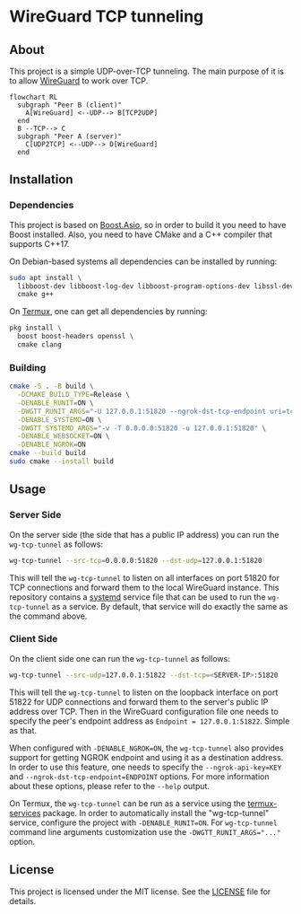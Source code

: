 # WireGuard TCP tunneling

## About

This project is a simple UDP-over-TCP tunneling. The main purpose of it is to
allow [WireGuard](https://www.wireguard.com/) to work over TCP.

```mermaid
flowchart RL
  subgraph "Peer B (client)"
    A[WireGuard] <--UDP--> B[TCP2UDP]
  end
  B --TCP--> C
  subgraph "Peer A (server)"
    C[UDP2TCP] <--UDP--> D[WireGuard]
  end
```

## Installation

### Dependencies

This project is based on [Boost.Asio](https://www.boost.org/), so in order to
build it you need to have Boost installed. Also, you need to have CMake and a
C++ compiler that supports C++17.

On Debian-based systems all dependencies can be installed by running:

```sh
sudo apt install \
  libboost-dev libboost-log-dev libboost-program-options-dev libssl-dev \
  cmake g++
```

On [Termux](https://termux.dev/), one can get all dependencies by running:

```sh
pkg install \
  boost boost-headers openssl \
  cmake clang
```

### Building

```sh
cmake -S . -B build \
  -DCMAKE_BUILD_TYPE=Release \
  -DENABLE_RUNIT=ON \
  -DWGTT_RUNIT_ARGS="-U 127.0.0.1:51820 --ngrok-dst-tcp-endpoint uri=tcp:.*" \
  -DENABLE_SYSTEMD=ON \
  -DWGTT_SYSTEMD_ARGS="-v -T 0.0.0.0:51820 -u 127.0.0.1:51820" \
  -DENABLE_WEBSOCKET=ON \
  -DENABLE_NGROK=ON
cmake --build build
sudo cmake --install build
```

## Usage

### Server Side

On the server side (the side that has a public IP address) you can run the
`wg-tcp-tunnel` as follows:

```sh
wg-tcp-tunnel --src-tcp=0.0.0.0:51820 --dst-udp=127.0.0.1:51820
```

This will tell the `wg-tcp-tunnel` to listen on all interfaces on port 51820
for TCP connections and forward them to the local WireGuard instance. This
repository contains a [systemd](https://systemd.io/) service file that can be
used to run the `wg-tcp-tunnel` as a service. By default, that service will
do exactly the same as the command above.

### Client Side

On the client side one can run the `wg-tcp-tunnel` as follows:

```sh
wg-tcp-tunnel --src-udp=127.0.0.1:51822 --dst-tcp=<SERVER-IP>:51820
```

This will tell the `wg-tcp-tunnel` to listen on the loopback interface on port
51822 for UDP connections and forward them to the server's public IP address
over TCP. Then in the WireGuard configuration file one needs to specify the
peer's endpoint address as `Endpoint = 127.0.0.1:51822`. Simple as that.

When configured with `-DENABLE_NGROK=ON`, the `wg-tcp-tunnel` also provides
support for getting NGROK endpoint and using it as a destination address. In
order to use this feature, one needs to specify the `--ngrok-api-key=KEY` and
`--ngrok-dst-tcp-endpoint=ENDPOINT` options. For more information about these
options, please refer to the `--help` output.

On Termux, the `wg-tcp-tunnel` can be run as a service using the
[termux-services](https://wiki.termux.com/wiki/Termux-services) package. In
order to automatically install the "wg-tcp-tunnel" service, configure the
project with `-DENABLE_RUNIT=ON`. For `wg-tcp-tunnel` command line arguments
customization use the `-DWGTT_RUNIT_ARGS="..."` option.

## License

This project is licensed under the MIT license. See the [LICENSE](LICENSE) file
for details.
